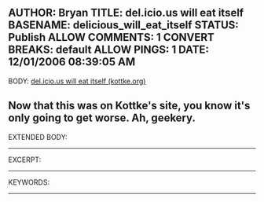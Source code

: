 AUTHOR: Bryan
TITLE: del.icio.us will eat itself
BASENAME: delicious_will_eat_itself
STATUS: Publish
ALLOW COMMENTS: 1
CONVERT BREAKS: __default__
ALLOW PINGS: 1
DATE: 12/01/2006 08:39:05 AM
-----
BODY:
<a title="del.icio.us will eat itself (kottke.org)" href="http://www.kottke.org/06/11/delicious-will-eat-itself">del.icio.us will eat itself (kottke.org)</a>

Now that this was on Kottke's site, you know it's only going to get worse. Ah, geekery.
-----
EXTENDED BODY:

-----
EXCERPT:

-----
KEYWORDS:

-----


